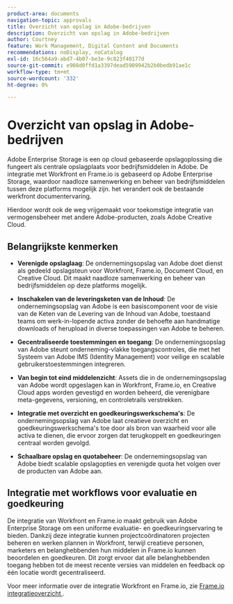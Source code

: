 ```yaml
---
product-area: documents
navigation-topic: approvals
title: Overzicht van opslag in Adobe-bedrijven
description: Overzicht van opslag in Adobe-bedrijven
author: Courtney
feature: Work Management, Digital Content and Documents
recommendations: noDisplay, noCatalog
exl-id: 16c564a9-abd7-4b07-be3e-9c823f40177d
source-git-commit: e908d0ffd1a3397dead5909942b2b0bedb91ae1c
workflow-type: tm+mt
source-wordcount: '332'
ht-degree: 0%

---
```


# Overzicht van opslag in Adobe-bedrijven

Adobe Enterprise Storage is een op cloud gebaseerde opslagoplossing die fungeert als centrale opslagplaats voor bedrijfsmiddelen in Adobe. De integratie met Workfront en Frame.io is gebaseerd op Adobe Enterprise Storage, waardoor naadloze samenwerking en beheer van bedrijfsmiddelen tussen deze platforms mogelijk zijn. het verandert ook de bestaande werkfront documentervaring.

Hierdoor wordt ook de weg vrijgemaakt voor toekomstige integratie van vermogensbeheer met andere Adobe-producten, zoals Adobe Creative Cloud.

## Belangrijkste kenmerken

* **Verenigde opslaglaag**: De ondernemingsopslag van Adobe doet dienst als gedeeld opslagsteun voor Workfront, Frame.io, Document Cloud, en Creative Cloud. Dit maakt naadloze samenwerking en beheer van bedrijfsmiddelen op deze platforms mogelijk.

* **Inschakelen van de leveringsketen van de Inhoud**: De ondernemingsopslag van Adobe is een basiscomponent voor de visie van de Keten van de Levering van de Inhoud van Adobe, toestaand teams om werk-in-lopende activa zonder de behoefte aan handmatige downloads of herupload in diverse toepassingen van Adobe te beheren.

* **Gecentraliseerde toestemmingen en toegang**: De ondernemingsopslag van Adobe steunt onderneming-vlakke toegangscontroles, die met het Systeem van Adobe IMS (Identity Management) voor veilige en scalable gebruikerstoestemmingen integreren.

* **Van begin tot eind middelenzicht**: Assets die in de ondernemingsopslag van Adobe wordt opgeslagen kan in Workfront, Frame.io, en Creative Cloud apps worden gevestigd en worden beheerd, die verenigbare meta-gegevens, versioning, en controletrails verstrekken.

* **Integratie met overzicht en goedkeuringswerkschema&#39;s**: De ondernemingsopslag van Adobe laat creatieve overzicht en goedkeuringswerkschema&#39;s toe door als bron van waarheid voor alle activa te dienen, die ervoor zorgen dat terugkoppelt en goedkeuringen centraal worden gevolgd.

* **Schaalbare opslag en quotabeheer**: De ondernemingsopslag van Adobe biedt scalable opslagopties en verenigde quota het volgen over de producten van Adobe aan.

## Integratie met workflows voor evaluatie en goedkeuring

De integratie van Workfront en Frame.io maakt gebruik van Adobe Enterprise Storage om een uniforme evaluatie- en goedkeuringservaring te bieden. Dankzij deze integratie kunnen projectcoördinatoren projecten beheren en werken plannen in Workfront, terwijl creatieve personen, marketers en belanghebbenden hun middelen in Frame.io kunnen beoordelen en goedkeuren. Dit zorgt ervoor dat alle belanghebbenden toegang hebben tot de meest recente versies van middelen en feedback op één locatie wordt gecentraliseerd.

Voor meer informatie over de integratie Workfront en Frame.io, zie [&#x200B; Frame.io integratieoverzicht &#x200B;](/help/quicksilver/review-and-approve-work/native-integrations/frame-io/frame-int-overview.md).